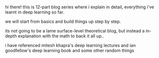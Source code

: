 hi there! this is 12-part blog series where i explain in detail, everything i've learnt in deep learning so far. 

we will start from basics and build things up step by step. 

its not going to be a lame surface-level theoretical blog, but instead a in-depth explanation with the math to back it all up..

i have referenced mitesh khapra's deep learning lectures and ian goodfellow's deep learning book and some other random things
